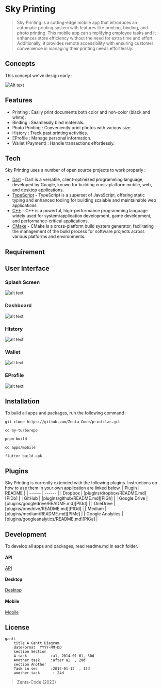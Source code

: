 # Sky Printing

> Sky Printing is a cutting-edge mobile app that introduces an automatic printing system with features like printing, binding, and photo printing. This mobile app can simplifying employee tasks and it enhances store efficiency without the need for extra time and effort. Additionally, it provides remote accessibility with ensuring customer convenience in managing their printing needs effortlessly.

## Concepts

This concept we've design early :

![Alt text](https://raw.githubusercontent.com/Zenta-Code/sky_printing/dc5499dfc3426b2e39b4501d9a05bda69157d479/images/base-concepts.svg "Base Concepts")

## Features

- Printing : Easily print documents both color and non-color (black and white).
- Binding : Seamlessly bind materials.
- Photo Printing : Conveniently print photos with various size.
- History : Track past printing activities.
- EProfile : Manage personal information.
- Wallet (Payment) : Handle transactions effortlessly.

## Tech

Sky Printing uses a number of open source projects to work properly :

- [Dart](https://dart.dev/get-dart/) - Dart is a versatile, client-optimized programming language, developed by Google, known for building cross-platform mobile, web, and desktop applications.
- [TypeScript](https://www.npmjs.com/package/typescript) - TypeScript is a superset of JavaScript, offering static typing and enhanced tooling for building scalable and maintainable web applications.
- [C++](https://code.visualstudio.com/docs/languages/cpp) - C++ is a powerful, high-performance programming language widely used for system/application development, game development, and performance-critical applications.
- [CMake](https://cmake.org/cmake/help/latest/guide/tutorial/Installing%20and%20Testing.html) - CMake is a cross-platform build system generator, facilitating the management of the build process for software projects across various platforms and environments.

## Requirement

## User Interface

### Splash Screen

![alt text](?raw=true)

### Dashboard

![alt text](?raw=true)

### History

![alt text](?raw=true)

### Wallet

![alt text](?raw=true)

### EProfile

![alt text](?raw=true)

## Installation

To build all apps and packages, run the following command :

```
git clone https://github.com/Zenta-Code/printilan.git
```

```
cd my-turborepo
```

```
pnpm build
```

```
cd apps/mobile
```

```
flutter build apk
```

## Plugins

Sky Printing is currently extended with the following plugins. Instructions on how to use them in your own application are linked below.
| Plugin | README |
| ------ | ------ |
| Dropbox | [plugins/dropbox/README.md][PlDb] |
| GitHub | [plugins/github/README.md][PlGh] |
| Google Drive | [plugins/googledrive/README.md][PlGd] |
| OneDrive | [plugins/onedrive/README.md][PlOd] |
| Medium | [plugins/medium/README.md][PlMe] |
| Google Analytics | [plugins/googleanalytics/README.md][PlGa] |

## Development

To develop all apps and packages, read readme.md in each folder.

#### API

[API](https://github.com/Zenta-Code/sky_printing/blob/main/apps/desktop/README.md)

#### Desktop

[Desktop](https://github.com/Zenta-Code/sky_printing/blob/main/apps/desktop/README.md)

#### Mobile

[Mobile](https://github.com/Zenta-Code/sky_printing/blob/main/apps/mobile/README.md)

## License

```mermaid
gantt
    title A Gantt Diagram
    dateFormat  YYYY-MM-DD
    section Section
    A task           :a1, 2014-01-01, 30d
    Another task     :after a1  , 20d
    section Another
    Task in sec      :2014-01-12  , 12d
    another task      : 24d
```

> Zenta-Code (2023)
